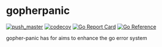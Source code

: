 # gopherpanic

[![push_master](https://github.com/ulphidius/gopherpanic/actions/workflows/push_master.yml/badge.svg)](https://github.com/ulphidius/gopherpanic/actions/workflows/push_master.yml)
[![codecov](https://codecov.io/gh/ulphidius/gopherpanic/branch/master/graph/badge.svg?token=mN8q98Z1kU)](https://codecov.io/gh/ulphidius/gopherpanic)
[![Go Report Card](https://goreportcard.com/badge/github.com/ulphidius/gopherpanic)](https://goreportcard.com/report/github.com/ulphidius/gopherpanic)
[![Go Reference](https://pkg.go.dev/badge/github.com/ulphidius/gopherpanic.svg)](https://pkg.go.dev/github.com/ulphidius/gopherpanic)

gopher-panic has for aims to enhance the go error system
